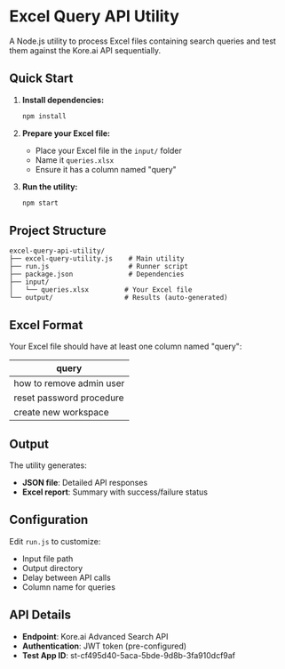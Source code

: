 # Excel Query API Utility

A Node.js utility to process Excel files containing search queries and test them against the Kore.ai API sequentially.

## Quick Start

1. **Install dependencies:**
   ```bash
   npm install
   ```

2. **Prepare your Excel file:**
   - Place your Excel file in the `input/` folder
   - Name it `queries.xlsx`
   - Ensure it has a column named "query"

3. **Run the utility:**
   ```bash
   npm start
   ```

## Project Structure

```
excel-query-api-utility/
├── excel-query-utility.js    # Main utility
├── run.js                    # Runner script
├── package.json              # Dependencies
├── input/
│   └── queries.xlsx         # Your Excel file
└── output/                  # Results (auto-generated)
```

## Excel Format

Your Excel file should have at least one column named "query":

| query |
|-------|
| how to remove admin user |
| reset password procedure |
| create new workspace |

## Output

The utility generates:
- **JSON file**: Detailed API responses
- **Excel report**: Summary with success/failure status

## Configuration

Edit `run.js` to customize:
- Input file path
- Output directory
- Delay between API calls
- Column name for queries

## API Details

- **Endpoint**: Kore.ai Advanced Search API
- **Authentication**: JWT token (pre-configured)
- **Test App ID**: st-cf495d40-5aca-5bde-9d8b-3fa910dcf9af
